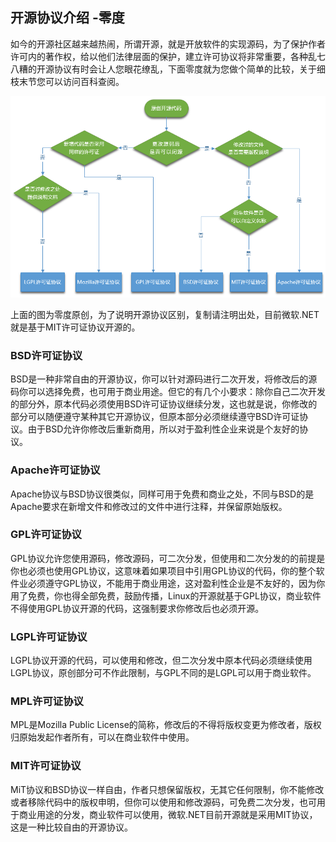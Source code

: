 ## 开源协议介绍 -零度  

如今的开源社区越来越热闹，所谓开源，就是开放软件的实现源码，为了保护作者许可内的著作权，给以他们法律层面的保护，建立许可协议将非常重要，各种乱七八糟的开源协议有时会让人您眼花缭乱，下面零度就为您做个简单的比较，关于细枝末节您可以访问百科查阅。

![](assets/02/01-1524798113000.png)

上面的图为零度原创，为了说明开源协议区别，复制请注明出处，目前微软.NET就是基于MIT许可证协议开源的。

### BSD许可证协议

BSD是一种非常自由的开源协议，你可以针对源码进行二次开发，将修改后的源码你可以选择免费，也可用于商业用途。但它的有几个小要求：除你自己二次开发的部分外，原本代码必须使用BSD许可证协议继续分发，这也就是说，你修改的部分可以随便遵守某种其它开源协议，但原本部分必须继续遵守BSD许可证协议。由于BSD允许你修改后重新商用，所以对于盈利性企业来说是个友好的协议。

### Apache许可证协议

Apache协议与BSD协议很类似，同样可用于免费和商业之处，不同与BSD的是Apache要求在新增文件和修改过的文件中进行注释，并保留原始版权。

### GPL许可证协议

GPL协议允许您使用源码，修改源码，可二次分发，但使用和二次分发的的前提是你也必须也使用GPL协议，这意味着如果项目中引用GPL协议的代码，你的整个软件业必须遵守GPL协议，不能用于商业用途，这对盈利性企业是不友好的，因为你用了免费，你也得全部免费，鼓励传播，Linux的开源就基于GPL协议，商业软件不得使用GPL协议开源的代码，这强制要求你修改后也必须开源。

### LGPL许可证协议

LGPL协议开源的代码，可以使用和修改，但二次分发中原本代码必须继续使用LGPL协议，原创部分可不作此限制，与GPL不同的是LGPL可以用于商业软件。

### MPL许可证协议

MPL是Mozilla Public License的简称，修改后的不得将版权变更为修改者，版权归原始发起作者所有，可以在商业软件中使用。

### MIT许可证协议

MiT协议和BSD协议一样自由，作者只想保留版权，无其它任何限制，你不能修改或者移除代码中的版权申明，但你可以使用和修改源码，可免费二次分发，也可用于商业用途的分发，商业软件可以使用，微软.NET目前开源就是采用MIT协议，这是一种比较自由的开源协议。
